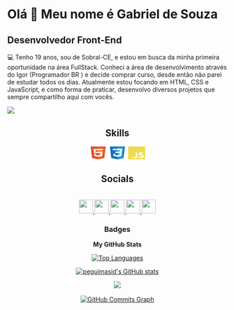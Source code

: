 Olá 👋 Meu nome é Gabriel de Souza
==========================

Desenvolvedor Front-End
-----------------------------

💻 Tenho 19 anos, sou de Sobral-CE, e estou em busca da minha primeira oportunidade na área FullStack. Conheci a área de desenvolvimento através do Igor (Programador BR ) e decide comprar curso, desde então não parei de estudar todos os dias. Atualmente estou focando em HTML, CSS e JavaScript, e como forma de praticar, desenvolvo diversos projetos que sempre compartilho aqui com vocês.



<a href="https://www.github.com/GabrielSF2022" target="_blank" rel="noreferrer"><img
src="https://img.shields.io/github/followers/peguimasid?logo=github&style=for-the-badge&color=3382ed&labelColor=171717" /></a>



<h2 align="center">Skills </h2>

<p align="center">
 
  <img alt="GSF-HTML" height="30" width="40" src="https://raw.githubusercontent.com/devicons/devicon/master/icons/html5/html5-original.svg">
  <img alt="GSF-CSS" height="30" width="40" src="https://raw.githubusercontent.com/devicons/devicon/master/icons/css3/css3-original.svg">
  <img  alt="GSF-Js" height="30" width="40" src="https://raw.githubusercontent.com/devicons/devicon/master/icons/javascript/javascript-plain.svg">
</p>


<h2 align="center">Socials </h2>
<div style="display:inline_block" align="center"> <br> 
  
  <a href="https://www.instagram.com/gabriel_furtado2002/" target="_blank">
    <img src="https://raw.githubusercontent.com/danielcranney/readme-generator/main/public/icons/socials/instagram.svg" width="32" height="32" target="_blank">
  </a>
 	
 <a href="https://discord.com/channels/@me" target="_blank">
   <img src="https://raw.githubusercontent.com/danielcranney/readme-generator/main/public/icons/socials/discord.svg" width="32" height="32" target="_blank">
  </a>
  
  <a href = "mailto:gs294860@gmail.com">
    <img src="https://upload.wikimedia.org/wikipedia/commons/7/7e/Gmail_icon_%282020%29.svg" width="32" height="32"target="_blank">
  </a>
  
   <a href="https://wa.me/5588993383240" target="_blank">
     <img src="https://upload.wikimedia.org/wikipedia/commons/6/6b/WhatsApp.svg" width="32" height="32" target="_blank" >
  </a> 
  
  <a href="https://www.linkedin.com/in/gabriel-furtado-847aa7225/" target="_blank">
    <img src="https://raw.githubusercontent.com/danielcranney/readme-generator/main/public/icons/socials/linkedin.svg" width="32" height="32" target="_blank">
  </a> 
  
  
  
  ### Badges

<b>My GitHub Stats</b>
 
 
<a href="https://github.com/GabrielSF2022" align="left"><img src="https://github-readme-stats.vercel.app/api/top-langs/?username=GabrielSF2022&layout=compact&title_color=3382ed&text_color=ffffff&icon_color=3382ed&bg_color=171717&hide_border=true&locale=en&custom_title=Top%20%Languages" alt="Top Languages" /></a>


<a href="http://www.github.com/GabrielSF2022"><img src="https://github-readme-stats.vercel.app/api?username=GabrielSF2022&show_icons=true&hide=&count_private=true&title_color=3382ed&text_color=ffffff&icon_color=3382ed&bg_color=171717&hide_border=true&show_icons=true" alt="peguimasid's GitHub stats" /></a>

<a href="http://www.github.com/GabrielSF2022"><img src="https://github-readme-streak-stats.herokuapp.com/?user=GabrielSF2022&stroke=ffffff&background=171717&ring=3382ed&fire=3382ed&currStreakNum=ffffff&currStreakLabel=3382ed&sideNums=ffffff&sideLabels=ffffff&dates=ffffff&hide_border=true" /></a>

<a href="http://www.github.com/GabrielSF2022"><img src="https://activity-graph.herokuapp.com/graph?username=GabrielSF2022&bg_color=171717&color=ffffff&line=3382ed&point=ffffff&area_color=171717&area=true&hide_border=true&custom_title=GitHub%20Commits%20Graph" alt="GitHub Commits Graph" /></a>
